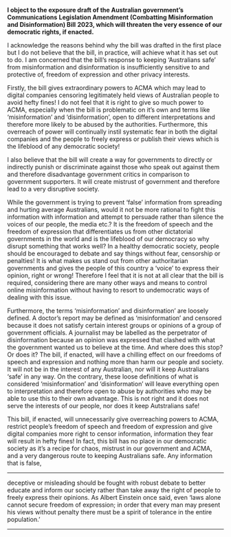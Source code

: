 **I object to the exposure draft of the Australian government’s Communications**
**Legislation Amendment (Combatting Misinformation and Disinformation) Bill**
**2023, which will threaten the very essence of our democratic rights, if enacted.**

I acknowledge the reasons behind why the bill was drafted in the first place but I do not
believe that the bill, in practice, will achieve what it has set out to do. I am concerned that the
bill’s response to keeping ‘Australians safe’ from misinformation and disinformation is
insufficiently sensitive to and protective of, freedom of expression and other privacy
interests.

Firstly, the bill gives extraordinary powers to ACMA which may lead to digital companies
censoring legitimately held views of Australian people to avoid hefty fines! I do not feel that it
is right to give so much power to ACMA, especially when the bill is problematic on it’s own
and terms like ‘misinformation’ and ‘disinformation’, open to different interpretations and
therefore more likely to be abused by the authorities. Furthermore, this overreach of power
will continually instil systematic fear in both the digital companies and the people to freely
express or publish their views which is the lifeblood of any democratic society!

I also believe that the bill will create a way for governments to directly or indirectly punish or
discriminate against those who speak out against them and therefore disadvantage
government critics in comparison to government supporters. It will create mistrust of
government and therefore lead to a very disruptive society.

While the government is trying to prevent ‘false’ information from spreading and hurting
average Australians, would it not be more rational to fight this information with information
and attempt to persuade rather than silence the voices of our people, the media etc.? It is
the freedom of speech and the freedom of expression that differentiates us from other
dictatorial governments in the world and is the lifeblood of our democracy so why disrupt
something that works well? In a healthy democratic society, people should be encouraged to
debate and say things without fear, censorship or penalties! It is what makes us stand out
from other authoritarian governments and gives the people of this country a ‘voice’ to
express their opinion, right or wrong! Therefore I feel that it is not at all clear that the bill is
required, considering there are many other ways and means to control online misinformation
without having to resort to undemocratic ways of dealing with this issue.

Furthermore, the terms ‘misinformation’ and disinformation’ are loosely defined. A doctor’s
report may be defined as ‘misinformation’ and censored because it does not satisfy certain
interest groups or opinions of a group of government officials. A journalist may be labelled as
the perpetrator of disinformation because an opinion was expressed that clashed with what
the government wanted us to believe at the time. And where does this stop? Or does it? The
bill, if enacted, will have a chilling effect on our freedoms of speech and expression and
nothing more than harm our people and society. It will not be in the interest of any
Australian, nor will it keep Australians ‘safe’ in any way. On the contrary, these loose
definitions of what is considered ‘misinformation’ and ‘disinformation’ will leave everything
open to interpretation and therefore open to abuse by authorities who may be able to use
this to their own advantage. This is not right and it does not serve the interests of our people,
nor does it keep Autstralians safe!

This bill, if enacted, will unnecessarily give overreaching powers to ACMA, restrict people’s
freedom of speech and freedom of expression and give digital companies more right to
censor information, information they fear will result in hefty fines! In fact, this bill has no place
in our democratic society as it’s a recipe for chaos, mistrust in our government and ACMA,
and a very dangerous route to keeping Australians safe. Any information that is false,


-----

deceptive or misleading should be fought with robust debate to better educate and inform
our society rather than take away the right of people to freely express their opinions. As
Albert Einstein once said, even ‘laws alone cannot secure freedom of expression; in order
that every man may present his views without penalty there must be a spirit of tolerance in
the entire population.’


-----

